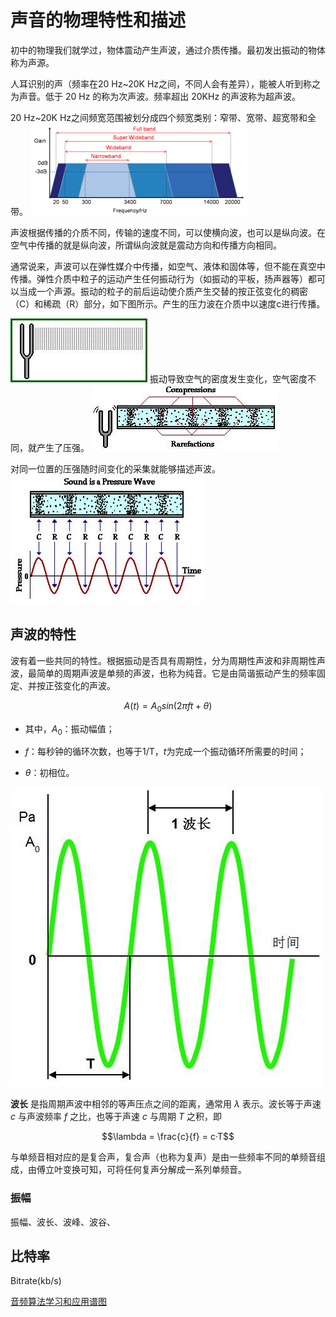 # 声音的物理特性和描述

初中的物理我们就学过，物体震动产生声波，通过介质传播。最初发出振动的物体称为声源。

人耳识别的声（频率在20 Hz~20K Hz之间，不同人会有差异），能被人听到称之为声音。低于 20 Hz 的称为次声波。频率超出 20KHz 的声波称为超声波。

20 Hz~20K Hz之间频宽范围被划分成四个频宽类别：窄带、宽带、超宽带和全带。
![带宽范围](sound_img/band_space.png)

声波根据传播的介质不同，传输的速度不同，可以使横向波，也可以是纵向波。在空气中传播的就是纵向波，所谓纵向波就是震动方向和传播方向相同。


通常说来，声波可以在弹性媒介中传播，如空气、液体和固体等，但不能在真空中传播。弹性介质中粒子的运动产生任何振动行为（如振动的平板，扬声器等）都可以当成一个声源。振动的粒子的前后运动使介质产生交替的按正弦变化的稠密（C）和稀疏（R）部分，如下图所示。产生的压力波在介质中以速度c进行传播。

![声音产生的原理][1]
振动导致空气的密度发生变化，空气密度不同，就产生了压强。
![声音产生的原理][2]

对同一位置的压强随时间变化的采集就能够描述声波。
![声音产生的原理][3]

## 声波的特性

波有着一些共同的特性。根据振动是否具有周期性，分为周期性声波和非周期性声波，最简单的周期声波是单频的声波，也称为纯音。它是由简谐振动产生的频率固定、并按正弦变化的声波。

$$A(t) = A_0sin(2\pi ft + \theta)$$


- 其中，$A_0$：振动幅值；

- $f$：每秒钟的循环次数，也等于1/T，$t$为完成一个振动循环所需要的时间；

- $\theta$：初相位。

![sound_wave][4]

**波长** 是指周期声波中相邻的等声压点之间的距离，通常用 $\lambda$ 表示。波长等于声速 $c$ 与声波频率 $f$ 之比，也等于声速 $c$ 与周期 $T$ 之积，即

$$\lambda = \frac{c}{f} = c·T$$


与单频音相对应的是复合声，复合声（也称为复声）是由一些频率不同的单频音组成，由傅立叶变换可知，可将任何复声分解成一系列单频音。




### 振幅

振幅、波长、波峰、波谷、

## 比特率

Bitrate(kb/s)



[1]: ./sound_img/audio1.jpeg
[2]: ./sound_img/audio2.jpeg
[3]: ./sound_img/audio3.jpeg
[4]: ./sound_img/sound_wave.jpeg
[音频算法学习和应用谱图](https://blog.csdn.net/ssdzdk/article/details/75577240)